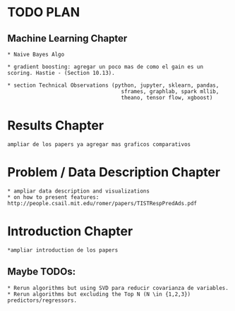 # TODO PLAN

## Machine Learning Chapter
	
	* Naive Bayes Algo

	* gradient boosting: agregar un poco mas de como el gain es un scoring. Hastie - (Section 10.13).

	* section Technical Observations (python, jupyter, sklearn, pandas, 
										sframes, graphlab, spark mllib, 
										theano, tensor flow, xgboost)

# Results Chapter
	ampliar de los papers ya agregar mas graficos comparativos

# Problem / Data Description Chapter
 	* ampliar data description and visualizations
 	* on how to present features: http://people.csail.mit.edu/romer/papers/TISTRespPredAds.pdf 
# Introduction Chapter
	*ampliar introduction de los papers

## Maybe TODOs:
	* Rerun algorithms but using SVD para reducir covarianza de variables.
	* Rerun algorithms but excluding the Top N (N \in {1,2,3}) predictors/regressors.